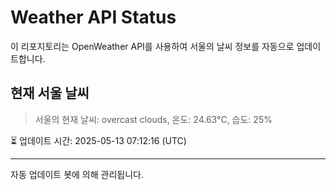 
# Weather API Status

이 리포지토리는 OpenWeather API를 사용하여 서울의 날씨 정보를 자동으로 업데이트합니다.

## 현재 서울 날씨
> 서울의 현재 날씨: overcast clouds, 온도: 24.63°C, 습도: 25%

⏳ 업데이트 시간: 2025-05-13 07:12:16 (UTC)

---
자동 업데이트 봇에 의해 관리됩니다.
